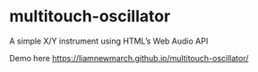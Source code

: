 # multitouch-oscillator

A simple X/Y instrument using HTML’s Web Audio API

Demo here https://liamnewmarch.github.io/multitouch-oscillator/

